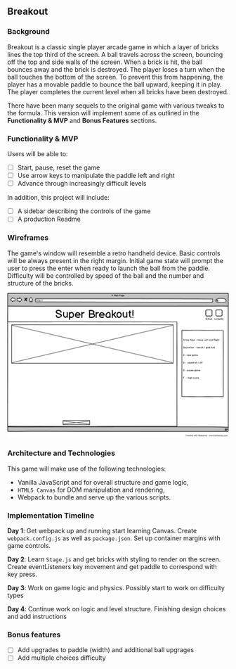 ## Breakout

### Background

Breakout is a classic single player arcade game in which a layer of bricks lines the top third of the screen. A ball travels across the screen, bouncing off the top and side walls of the screen. When a brick is hit, the ball bounces away and the brick is destroyed. The player loses a turn when the ball touches the bottom of the screen. To prevent this from happening, the player has a movable paddle to bounce the ball upward, keeping it in play. The player completes the current level when all bricks have been destroyed.

There have been many sequels to the original game with various tweaks to the formula. This version will implement some of as outlined in the **Functionality & MVP** and **Bonus Features** sections.  


### Functionality & MVP  

Users will be able to:

- [ ] Start, pause, reset the game
- [ ] Use arrow keys to manipulate the paddle left and right
- [ ] Advance through increasingly difficult levels

In addition, this project will include:

- [ ] A sidebar describing the controls of the game
- [ ] A production Readme

### Wireframes

The game's window will resemble a retro handheld device. Basic controls will be always present in the right margin. Initial game state will prompt the user to press the enter when ready to launch the ball from the paddle. Difficulty will be controlled by speed of the ball and the number  and structure of the bricks.

![wireframes](images/Layout.png)

### Architecture and Technologies


This game will make use of the following technologies:

- Vanilla JavaScript and for overall structure and game logic,
- `HTML5 Canvas` for DOM manipulation and rendering,
- Webpack to bundle and serve up the various scripts.



### Implementation Timeline

**Day 1**: Get webpack up and running start learning Canvas.  Create `webpack.config.js` as well as `package.json`. Set up container margins with game controls.


**Day 2**: Learn `Stage.js` and get bricks with styling to render on the screen.  Create eventListeners key movement and get paddle to correspond with key press.


**Day 3**: Work on game logic and physics. Possibly start to work on difficulty types


**Day 4**: Continue work on logic and level structure. Finishing design choices and add instructions



### Bonus features

- [ ] Add upgrades to paddle (width) and additional ball upgrages
- [ ] Add multiple choices difficulty
